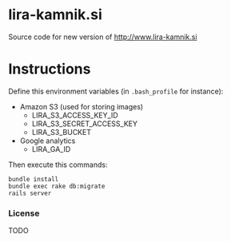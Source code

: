# lira-kamnik.si

Source code for new version of http://www.lira-kamnik.si

# Instructions

Define this environment variables (in `.bash_profile` for instance):

- Amazon S3 (used for storing images)
	- LIRA_S3_ACCESS_KEY_ID
	- LIRA_S3_SECRET_ACCESS_KEY
	- LIRA_S3_BUCKET
- Google analytics
	- LIRA_GA_ID 

Then execute this commands:

    bundle install
    bundle exec rake db:migrate
    rails server
    

### License
TODO